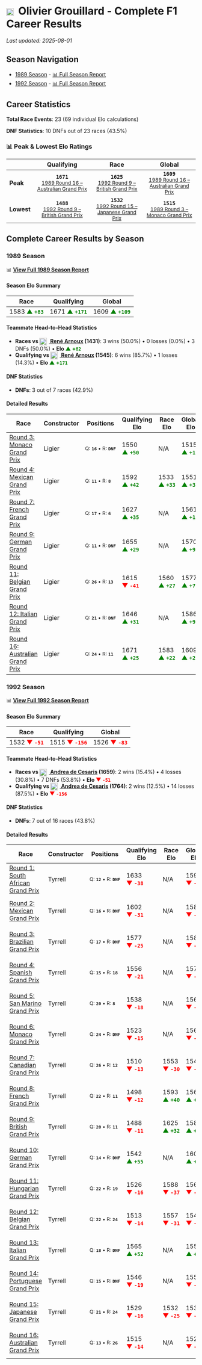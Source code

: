# <img src="https://upload.wikimedia.org/wikipedia/commons/c/c3/Flag_of_France.svg" alt="France" width="20" height="auto" style="vertical-align: middle; margin-right: 5px;" onerror="this.outerHTML='🇫🇷'; this.style.marginRight='5px';"/> Olivier Grouillard - Complete F1 Career Results

*Last updated: 2025-08-01*

## Season Navigation

- [1989 Season](#1989-season) - [📊 Full Season Report](../seasons/1989-season-report)
- [1992 Season](#1992-season) - [📊 Full Season Report](../seasons/1992-season-report)

## Career Statistics

**Total Race Events**: 23 (69 individual Elo calculations)

**DNF Statistics**: 10 DNFs out of 23 races (43.5%)

### 📊 Peak & Lowest Elo Ratings

| &nbsp; | Qualifying | Race | Global |
|-------|------------|------|--------|
| **Peak** | <center>**`1671`**<br/><small>[1989 Round 16 – Australian Grand Prix](../seasons/1989-season-report#round-16-australian-grand-prix)</small></center> | <center>**`1625`**<br/><small>[1992 Round 9 – British Grand Prix](../seasons/1992-season-report#round-9-british-grand-prix)</small></center> | <center>**`1609`**<br/><small>[1989 Round 16 – Australian Grand Prix](../seasons/1989-season-report#round-16-australian-grand-prix)</small></center> |
| **Lowest** | <center>**`1488`**<br/><small>[1992 Round 9 – British Grand Prix](../seasons/1992-season-report#round-9-british-grand-prix)</small></center> | <center>**`1532`**<br/><small>[1992 Round 15 – Japanese Grand Prix](../seasons/1992-season-report#round-15-japanese-grand-prix)</small></center> | <center>**`1515`**<br/><small>[1989 Round 3 – Monaco Grand Prix](../seasons/1989-season-report#round-3-monaco-grand-prix)</small></center> |


## Complete Career Results by Season

### 1989 Season

📊 **[View Full 1989 Season Report](../seasons/1989-season-report)**

#### Season Elo Summary

| Race | Qualifying | Global |
|------|------------|--------|
| 1583 **<span style="color: green;">▲&nbsp;`+83`</span>** | 1671 **<span style="color: green;">▲&nbsp;`+171`</span>** | 1609 **<span style="color: green;">▲&nbsp;`+109`</span>** |

#### Teammate Head-to-Head Statistics

- **Races vs [<img src="https://upload.wikimedia.org/wikipedia/commons/c/c3/Flag_of_France.svg" alt="France" width="20" height="auto" style="vertical-align: middle; margin-right: 5px;" onerror="this.outerHTML='🇫🇷'; this.style.marginRight='5px';"/> René Arnoux](ren-arnoux) (1431)**: 3 wins (50.0%) • 0 losses (0.0%) • 3 DNFs (50.0%) • **Elo <span style="color: green;">▲&nbsp;+`82`</span>**
- **Qualifying vs [<img src="https://upload.wikimedia.org/wikipedia/commons/c/c3/Flag_of_France.svg" alt="France" width="20" height="auto" style="vertical-align: middle; margin-right: 5px;" onerror="this.outerHTML='🇫🇷'; this.style.marginRight='5px';"/> René Arnoux](ren-arnoux) (1545)**: 6 wins (85.7%) • 1 losses (14.3%) • **Elo <span style="color: green;">▲&nbsp;+`171`</span>**

#### DNF Statistics

- **DNFs**: 3 out of 7 races (42.9%)

#### Detailed Results

| Race | Constructor | Positions | Qualifying Elo | Race Elo | Global Elo | Teammate |
|------|-------------|-----------|----------------|----------|------------|----------|
| [Round 3: Monaco Grand Prix](../seasons/1989-season-report#round-3-monaco-grand-prix) | Ligier | <small>Q:&nbsp;**`16`**&nbsp;•&nbsp;R:&nbsp;**`DNF`**</small> | 1550 **<span style="color: green;">▲&nbsp;`+50`</span>** | N/A | 1515 **<span style="color: green;">▲&nbsp;`+15`</span>** | [<img src="https://upload.wikimedia.org/wikipedia/commons/c/c3/Flag_of_France.svg" alt="France" width="20" height="auto" style="vertical-align: middle; margin-right: 5px;" onerror="this.outerHTML='🇫🇷'; this.style.marginRight='5px';"/> René Arnoux](ren-arnoux)<br/><small>Q:&nbsp;**`21`**&nbsp;•&nbsp;R:&nbsp;**`12`**</small> |
| [Round 4: Mexican Grand Prix](../seasons/1989-season-report#round-4-mexican-grand-prix) | Ligier | <small>Q:&nbsp;**`11`**&nbsp;•&nbsp;R:&nbsp;**`8`**</small> | 1592 **<span style="color: green;">▲&nbsp;`+42`</span>** | 1533 **<span style="color: green;">▲&nbsp;`+33`</span>** | 1551 **<span style="color: green;">▲&nbsp;`+36`</span>** | [<img src="https://upload.wikimedia.org/wikipedia/commons/c/c3/Flag_of_France.svg" alt="France" width="20" height="auto" style="vertical-align: middle; margin-right: 5px;" onerror="this.outerHTML='🇫🇷'; this.style.marginRight='5px';"/> René Arnoux](ren-arnoux)<br/><small>Q:&nbsp;**`25`**&nbsp;•&nbsp;R:&nbsp;**`14`**</small> |
| [Round 7: French Grand Prix](../seasons/1989-season-report#round-7-french-grand-prix) | Ligier | <small>Q:&nbsp;**`17`**&nbsp;•&nbsp;R:&nbsp;**`6`**</small> | 1627 **<span style="color: green;">▲&nbsp;`+35`</span>** | N/A | 1561 **<span style="color: green;">▲&nbsp;`+11`</span>** | [<img src="https://upload.wikimedia.org/wikipedia/commons/c/c3/Flag_of_France.svg" alt="France" width="20" height="auto" style="vertical-align: middle; margin-right: 5px;" onerror="this.outerHTML='🇫🇷'; this.style.marginRight='5px';"/> René Arnoux](ren-arnoux)<br/><small>Q:&nbsp;**`18`**&nbsp;•&nbsp;R:&nbsp;**`DNF`**</small> |
| [Round 9: German Grand Prix](../seasons/1989-season-report#round-9-german-grand-prix) | Ligier | <small>Q:&nbsp;**`11`**&nbsp;•&nbsp;R:&nbsp;**`DNF`**</small> | 1655 **<span style="color: green;">▲&nbsp;`+29`</span>** | N/A | 1570 **<span style="color: green;">▲&nbsp;`+9`</span>** | [<img src="https://upload.wikimedia.org/wikipedia/commons/c/c3/Flag_of_France.svg" alt="France" width="20" height="auto" style="vertical-align: middle; margin-right: 5px;" onerror="this.outerHTML='🇫🇷'; this.style.marginRight='5px';"/> René Arnoux](ren-arnoux)<br/><small>Q:&nbsp;**`23`**&nbsp;•&nbsp;R:&nbsp;**`11`**</small> |
| [Round 11: Belgian Grand Prix](../seasons/1989-season-report#round-11-belgian-grand-prix) | Ligier | <small>Q:&nbsp;**`26`**&nbsp;•&nbsp;R:&nbsp;**`13`**</small> | 1615 **<span style="color: red;">▼&nbsp;`-41`</span>** | 1560 **<span style="color: green;">▲&nbsp;`+27`</span>** | 1577 **<span style="color: green;">▲&nbsp;`+7`</span>** | [<img src="https://upload.wikimedia.org/wikipedia/commons/c/c3/Flag_of_France.svg" alt="France" width="20" height="auto" style="vertical-align: middle; margin-right: 5px;" onerror="this.outerHTML='🇫🇷'; this.style.marginRight='5px';"/> René Arnoux](ren-arnoux)<br/><small>Q:&nbsp;**`17`**&nbsp;•&nbsp;R:&nbsp;**`25`**</small> |
| [Round 12: Italian Grand Prix](../seasons/1989-season-report#round-12-italian-grand-prix) | Ligier | <small>Q:&nbsp;**`21`**&nbsp;•&nbsp;R:&nbsp;**`DNF`**</small> | 1646 **<span style="color: green;">▲&nbsp;`+31`</span>** | N/A | 1586 **<span style="color: green;">▲&nbsp;`+9`</span>** | [<img src="https://upload.wikimedia.org/wikipedia/commons/c/c3/Flag_of_France.svg" alt="France" width="20" height="auto" style="vertical-align: middle; margin-right: 5px;" onerror="this.outerHTML='🇫🇷'; this.style.marginRight='5px';"/> René Arnoux](ren-arnoux)<br/><small>Q:&nbsp;**`23`**&nbsp;•&nbsp;R:&nbsp;**`9`**</small> |
| [Round 16: Australian Grand Prix](../seasons/1989-season-report#round-16-australian-grand-prix) | Ligier | <small>Q:&nbsp;**`24`**&nbsp;•&nbsp;R:&nbsp;**`11`**</small> | 1671 **<span style="color: green;">▲&nbsp;`+25`</span>** | 1583 **<span style="color: green;">▲&nbsp;`+22`</span>** | 1609 **<span style="color: green;">▲&nbsp;`+23`</span>** | [<img src="https://upload.wikimedia.org/wikipedia/commons/c/c3/Flag_of_France.svg" alt="France" width="20" height="auto" style="vertical-align: middle; margin-right: 5px;" onerror="this.outerHTML='🇫🇷'; this.style.marginRight='5px';"/> René Arnoux](ren-arnoux)<br/><small>Q:&nbsp;**`26`**&nbsp;•&nbsp;R:&nbsp;**`24`**</small> |

### 1992 Season

📊 **[View Full 1992 Season Report](../seasons/1992-season-report)**

#### Season Elo Summary

| Race | Qualifying | Global |
|------|------------|--------|
| 1532 **<span style="color: red;">▼&nbsp;`-51`</span>** | 1515 **<span style="color: red;">▼&nbsp;`-156`</span>** | 1526 **<span style="color: red;">▼&nbsp;`-83`</span>** |

#### Teammate Head-to-Head Statistics

- **Races vs [<img src="https://upload.wikimedia.org/wikipedia/commons/0/03/Flag_of_Italy.svg" alt="Italy" width="20" height="auto" style="vertical-align: middle; margin-right: 5px;" onerror="this.outerHTML='🇮🇹'; this.style.marginRight='5px';"/> Andrea de Cesaris](andrea-de-cesaris) (1659)**: 2 wins (15.4%) • 4 losses (30.8%) • 7 DNFs (53.8%) • **Elo <span style="color: red;">▼&nbsp;`-51`</span>**
- **Qualifying vs [<img src="https://upload.wikimedia.org/wikipedia/commons/0/03/Flag_of_Italy.svg" alt="Italy" width="20" height="auto" style="vertical-align: middle; margin-right: 5px;" onerror="this.outerHTML='🇮🇹'; this.style.marginRight='5px';"/> Andrea de Cesaris](andrea-de-cesaris) (1764)**: 2 wins (12.5%) • 14 losses (87.5%) • **Elo <span style="color: red;">▼&nbsp;`-156`</span>**

#### DNF Statistics

- **DNFs**: 7 out of 16 races (43.8%)

#### Detailed Results

| Race | Constructor | Positions | Qualifying Elo | Race Elo | Global Elo | Teammate |
|------|-------------|-----------|----------------|----------|------------|----------|
| [Round 1: South African Grand Prix](../seasons/1992-season-report#round-1-south-african-grand-prix) | Tyrrell | <small>Q:&nbsp;**`12`**&nbsp;•&nbsp;R:&nbsp;**`DNF`**</small> | 1633 **<span style="color: red;">▼&nbsp;`-38`</span>** | N/A | 1598 **<span style="color: red;">▼&nbsp;`-11`</span>** | [<img src="https://upload.wikimedia.org/wikipedia/commons/0/03/Flag_of_Italy.svg" alt="Italy" width="20" height="auto" style="vertical-align: middle; margin-right: 5px;" onerror="this.outerHTML='🇮🇹'; this.style.marginRight='5px';"/> Andrea de Cesaris](andrea-de-cesaris)<br/><small>Q:&nbsp;**`10`**&nbsp;•&nbsp;R:&nbsp;**`DNF`**</small> |
| [Round 2: Mexican Grand Prix](../seasons/1992-season-report#round-2-mexican-grand-prix) | Tyrrell | <small>Q:&nbsp;**`16`**&nbsp;•&nbsp;R:&nbsp;**`DNF`**</small> | 1602 **<span style="color: red;">▼&nbsp;`-31`</span>** | N/A | 1588 **<span style="color: red;">▼&nbsp;`-9`</span>** | [<img src="https://upload.wikimedia.org/wikipedia/commons/0/03/Flag_of_Italy.svg" alt="Italy" width="20" height="auto" style="vertical-align: middle; margin-right: 5px;" onerror="this.outerHTML='🇮🇹'; this.style.marginRight='5px';"/> Andrea de Cesaris](andrea-de-cesaris)<br/><small>Q:&nbsp;**`11`**&nbsp;•&nbsp;R:&nbsp;**`5`**</small> |
| [Round 3: Brazilian Grand Prix](../seasons/1992-season-report#round-3-brazilian-grand-prix) | Tyrrell | <small>Q:&nbsp;**`17`**&nbsp;•&nbsp;R:&nbsp;**`DNF`**</small> | 1577 **<span style="color: red;">▼&nbsp;`-25`</span>** | N/A | 1581 **<span style="color: red;">▼&nbsp;`-7`</span>** | [<img src="https://upload.wikimedia.org/wikipedia/commons/0/03/Flag_of_Italy.svg" alt="Italy" width="20" height="auto" style="vertical-align: middle; margin-right: 5px;" onerror="this.outerHTML='🇮🇹'; this.style.marginRight='5px';"/> Andrea de Cesaris](andrea-de-cesaris)<br/><small>Q:&nbsp;**`13`**&nbsp;•&nbsp;R:&nbsp;**`DNF`**</small> |
| [Round 4: Spanish Grand Prix](../seasons/1992-season-report#round-4-spanish-grand-prix) | Tyrrell | <small>Q:&nbsp;**`15`**&nbsp;•&nbsp;R:&nbsp;**`18`**</small> | 1556 **<span style="color: red;">▼&nbsp;`-21`</span>** | N/A | 1575 **<span style="color: red;">▼&nbsp;`-6`</span>** | [<img src="https://upload.wikimedia.org/wikipedia/commons/0/03/Flag_of_Italy.svg" alt="Italy" width="20" height="auto" style="vertical-align: middle; margin-right: 5px;" onerror="this.outerHTML='🇮🇹'; this.style.marginRight='5px';"/> Andrea de Cesaris](andrea-de-cesaris)<br/><small>Q:&nbsp;**`11`**&nbsp;•&nbsp;R:&nbsp;**`DNF`**</small> |
| [Round 5: San Marino Grand Prix](../seasons/1992-season-report#round-5-san-marino-grand-prix) | Tyrrell | <small>Q:&nbsp;**`20`**&nbsp;•&nbsp;R:&nbsp;**`8`**</small> | 1538 **<span style="color: red;">▼&nbsp;`-18`</span>** | N/A | 1569 **<span style="color: red;">▼&nbsp;`-5`</span>** | [<img src="https://upload.wikimedia.org/wikipedia/commons/0/03/Flag_of_Italy.svg" alt="Italy" width="20" height="auto" style="vertical-align: middle; margin-right: 5px;" onerror="this.outerHTML='🇮🇹'; this.style.marginRight='5px';"/> Andrea de Cesaris](andrea-de-cesaris)<br/><small>Q:&nbsp;**`14`**&nbsp;•&nbsp;R:&nbsp;**`DNF`**</small> |
| [Round 6: Monaco Grand Prix](../seasons/1992-season-report#round-6-monaco-grand-prix) | Tyrrell | <small>Q:&nbsp;**`24`**&nbsp;•&nbsp;R:&nbsp;**`DNF`**</small> | 1523 **<span style="color: red;">▼&nbsp;`-15`</span>** | N/A | 1565 **<span style="color: red;">▼&nbsp;`-4`</span>** | [<img src="https://upload.wikimedia.org/wikipedia/commons/0/03/Flag_of_Italy.svg" alt="Italy" width="20" height="auto" style="vertical-align: middle; margin-right: 5px;" onerror="this.outerHTML='🇮🇹'; this.style.marginRight='5px';"/> Andrea de Cesaris](andrea-de-cesaris)<br/><small>Q:&nbsp;**`10`**&nbsp;•&nbsp;R:&nbsp;**`DNF`**</small> |
| [Round 7: Canadian Grand Prix](../seasons/1992-season-report#round-7-canadian-grand-prix) | Tyrrell | <small>Q:&nbsp;**`26`**&nbsp;•&nbsp;R:&nbsp;**`12`**</small> | 1510 **<span style="color: red;">▼&nbsp;`-13`</span>** | 1553 **<span style="color: red;">▼&nbsp;`-30`</span>** | 1540 **<span style="color: red;">▼&nbsp;`-25`</span>** | [<img src="https://upload.wikimedia.org/wikipedia/commons/0/03/Flag_of_Italy.svg" alt="Italy" width="20" height="auto" style="vertical-align: middle; margin-right: 5px;" onerror="this.outerHTML='🇮🇹'; this.style.marginRight='5px';"/> Andrea de Cesaris](andrea-de-cesaris)<br/><small>Q:&nbsp;**`14`**&nbsp;•&nbsp;R:&nbsp;**`5`**</small> |
| [Round 8: French Grand Prix](../seasons/1992-season-report#round-8-french-grand-prix) | Tyrrell | <small>Q:&nbsp;**`22`**&nbsp;•&nbsp;R:&nbsp;**`11`**</small> | 1498 **<span style="color: red;">▼&nbsp;`-12`</span>** | 1593 **<span style="color: green;">▲&nbsp;`+40`</span>** | 1564 **<span style="color: green;">▲&nbsp;`+24`</span>** | [<img src="https://upload.wikimedia.org/wikipedia/commons/0/03/Flag_of_Italy.svg" alt="Italy" width="20" height="auto" style="vertical-align: middle; margin-right: 5px;" onerror="this.outerHTML='🇮🇹'; this.style.marginRight='5px';"/> Andrea de Cesaris](andrea-de-cesaris)<br/><small>Q:&nbsp;**`19`**&nbsp;•&nbsp;R:&nbsp;**`13`**</small> |
| [Round 9: British Grand Prix](../seasons/1992-season-report#round-9-british-grand-prix) | Tyrrell | <small>Q:&nbsp;**`20`**&nbsp;•&nbsp;R:&nbsp;**`11`**</small> | 1488 **<span style="color: red;">▼&nbsp;`-11`</span>** | 1625 **<span style="color: green;">▲&nbsp;`+32`</span>** | 1583 **<span style="color: green;">▲&nbsp;`+19`</span>** | [<img src="https://upload.wikimedia.org/wikipedia/commons/0/03/Flag_of_Italy.svg" alt="Italy" width="20" height="auto" style="vertical-align: middle; margin-right: 5px;" onerror="this.outerHTML='🇮🇹'; this.style.marginRight='5px';"/> Andrea de Cesaris](andrea-de-cesaris)<br/><small>Q:&nbsp;**`18`**&nbsp;•&nbsp;R:&nbsp;**`19`**</small> |
| [Round 10: German Grand Prix](../seasons/1992-season-report#round-10-german-grand-prix) | Tyrrell | <small>Q:&nbsp;**`14`**&nbsp;•&nbsp;R:&nbsp;**`DNF`**</small> | 1542 **<span style="color: green;">▲&nbsp;`+55`</span>** | N/A | 1600 **<span style="color: green;">▲&nbsp;`+17`</span>** | [<img src="https://upload.wikimedia.org/wikipedia/commons/0/03/Flag_of_Italy.svg" alt="Italy" width="20" height="auto" style="vertical-align: middle; margin-right: 5px;" onerror="this.outerHTML='🇮🇹'; this.style.marginRight='5px';"/> Andrea de Cesaris](andrea-de-cesaris)<br/><small>Q:&nbsp;**`20`**&nbsp;•&nbsp;R:&nbsp;**`DNF`**</small> |
| [Round 11: Hungarian Grand Prix](../seasons/1992-season-report#round-11-hungarian-grand-prix) | Tyrrell | <small>Q:&nbsp;**`22`**&nbsp;•&nbsp;R:&nbsp;**`19`**</small> | 1526 **<span style="color: red;">▼&nbsp;`-16`</span>** | 1588 **<span style="color: red;">▼&nbsp;`-37`</span>** | 1569 **<span style="color: red;">▼&nbsp;`-31`</span>** | [<img src="https://upload.wikimedia.org/wikipedia/commons/0/03/Flag_of_Italy.svg" alt="Italy" width="20" height="auto" style="vertical-align: middle; margin-right: 5px;" onerror="this.outerHTML='🇮🇹'; this.style.marginRight='5px';"/> Andrea de Cesaris](andrea-de-cesaris)<br/><small>Q:&nbsp;**`19`**&nbsp;•&nbsp;R:&nbsp;**`8`**</small> |
| [Round 12: Belgian Grand Prix](../seasons/1992-season-report#round-12-belgian-grand-prix) | Tyrrell | <small>Q:&nbsp;**`22`**&nbsp;•&nbsp;R:&nbsp;**`24`**</small> | 1513 **<span style="color: red;">▼&nbsp;`-14`</span>** | 1557 **<span style="color: red;">▼&nbsp;`-31`</span>** | 1543 **<span style="color: red;">▼&nbsp;`-26`</span>** | [<img src="https://upload.wikimedia.org/wikipedia/commons/0/03/Flag_of_Italy.svg" alt="Italy" width="20" height="auto" style="vertical-align: middle; margin-right: 5px;" onerror="this.outerHTML='🇮🇹'; this.style.marginRight='5px';"/> Andrea de Cesaris](andrea-de-cesaris)<br/><small>Q:&nbsp;**`13`**&nbsp;•&nbsp;R:&nbsp;**`8`**</small> |
| [Round 13: Italian Grand Prix](../seasons/1992-season-report#round-13-italian-grand-prix) | Tyrrell | <small>Q:&nbsp;**`18`**&nbsp;•&nbsp;R:&nbsp;**`DNF`**</small> | 1565 **<span style="color: green;">▲&nbsp;`+52`</span>** | N/A | 1559 **<span style="color: green;">▲&nbsp;`+16`</span>** | [<img src="https://upload.wikimedia.org/wikipedia/commons/0/03/Flag_of_Italy.svg" alt="Italy" width="20" height="auto" style="vertical-align: middle; margin-right: 5px;" onerror="this.outerHTML='🇮🇹'; this.style.marginRight='5px';"/> Andrea de Cesaris](andrea-de-cesaris)<br/><small>Q:&nbsp;**`21`**&nbsp;•&nbsp;R:&nbsp;**`6`**</small> |
| [Round 14: Portuguese Grand Prix](../seasons/1992-season-report#round-14-portuguese-grand-prix) | Tyrrell | <small>Q:&nbsp;**`15`**&nbsp;•&nbsp;R:&nbsp;**`DNF`**</small> | 1546 **<span style="color: red;">▼&nbsp;`-19`</span>** | N/A | 1553 **<span style="color: red;">▼&nbsp;`-6`</span>** | [<img src="https://upload.wikimedia.org/wikipedia/commons/0/03/Flag_of_Italy.svg" alt="Italy" width="20" height="auto" style="vertical-align: middle; margin-right: 5px;" onerror="this.outerHTML='🇮🇹'; this.style.marginRight='5px';"/> Andrea de Cesaris](andrea-de-cesaris)<br/><small>Q:&nbsp;**`12`**&nbsp;•&nbsp;R:&nbsp;**`9`**</small> |
| [Round 15: Japanese Grand Prix](../seasons/1992-season-report#round-15-japanese-grand-prix) | Tyrrell | <small>Q:&nbsp;**`21`**&nbsp;•&nbsp;R:&nbsp;**`24`**</small> | 1529 **<span style="color: red;">▼&nbsp;`-16`</span>** | 1532 **<span style="color: red;">▼&nbsp;`-25`</span>** | 1531 **<span style="color: red;">▼&nbsp;`-22`</span>** | [<img src="https://upload.wikimedia.org/wikipedia/commons/0/03/Flag_of_Italy.svg" alt="Italy" width="20" height="auto" style="vertical-align: middle; margin-right: 5px;" onerror="this.outerHTML='🇮🇹'; this.style.marginRight='5px';"/> Andrea de Cesaris](andrea-de-cesaris)<br/><small>Q:&nbsp;**`9`**&nbsp;•&nbsp;R:&nbsp;**`4`**</small> |
| [Round 16: Australian Grand Prix](../seasons/1992-season-report#round-16-australian-grand-prix) | Tyrrell | <small>Q:&nbsp;**`13`**&nbsp;•&nbsp;R:&nbsp;**`26`**</small> | 1515 **<span style="color: red;">▼&nbsp;`-14`</span>** | N/A | 1526 **<span style="color: red;">▼&nbsp;`-4`</span>** | [<img src="https://upload.wikimedia.org/wikipedia/commons/0/03/Flag_of_Italy.svg" alt="Italy" width="20" height="auto" style="vertical-align: middle; margin-right: 5px;" onerror="this.outerHTML='🇮🇹'; this.style.marginRight='5px';"/> Andrea de Cesaris](andrea-de-cesaris)<br/><small>Q:&nbsp;**`7`**&nbsp;•&nbsp;R:&nbsp;**`DNF`**</small> |

